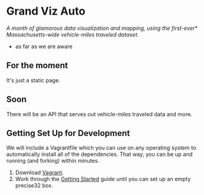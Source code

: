 # Grand Viz Auto

_A month of glamorous data visualization and mapping, using the first-ever* Massachusetts-wide vehicle-miles traveled dataset._

* as far as we are aware



## For the moment

It's just a static page.


## Soon

There will be an API that serves out vehicle-miles traveled data and more.


## Getting Set Up for Development

We will include a Vagrantfile which you can use on any operating system to automatically install all of the dependencies. That way, you can be up and running (and forking) within minutes.



1. Download [Vagrant][dl].
2. Work through the [Getting Started][gs] guide until you can set up an empty precise32 box.

[dl]: http://www.vagrantup.com/downloads.html
[gs]: http://docs.vagrantup.com/v2/getting-started/

